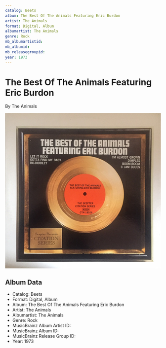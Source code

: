 ```yaml
---
catalog: Beets
album: The Best Of The Animals Featuring Eric Burdon
artist: The Animals
format: Digital, Album
albumartist: The Animals
genre: Rock
mb_albumartistid: 
mb_albumid: 
mb_releasegroupid: 
year: 1973
---
```


# The Best Of The Animals Featuring Eric Burdon

By The Animals

![](../../assets/beetscovers/The_Animals-The_Best_Of_The_Animals_Featuring_Eric_Burdon.jpg)

## Album Data

- Catalog: Beets
- Format: Digital, Album
- Album: The Best Of The Animals Featuring Eric Burdon
- Artist: The Animals
- Albumartist: The Animals
- Genre: Rock
- MusicBrainz Album Artist ID: 
- MusicBrainz Album ID: 
- MusicBrainz Release Group ID: 
- Year: 1973

